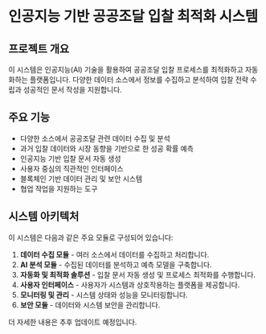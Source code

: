 # 인공지능 기반 공공조달 입찰 최적화 시스템

## 프로젝트 개요

이 시스템은 인공지능(AI) 기술을 활용하여 공공조달 입찰 프로세스를 최적화하고 자동화하는 플랫폼입니다. 다양한 데이터 소스에서 정보를 수집하고 분석하여 입찰 전략 수립과 성공적인 문서 작성을 지원합니다.

## 주요 기능

- 다양한 소스에서 공공조달 관련 데이터 수집 및 분석
- 과거 입찰 데이터와 시장 동향을 기반으로 한 성공 확률 예측
- 인공지능 기반 입찰 문서 자동 생성
- 사용자 중심의 직관적인 인터페이스
- 블록체인 기반 데이터 관리 및 보안 시스템
- 협업 작업을 지원하는 도구

## 시스템 아키텍처

이 시스템은 다음과 같은 주요 모듈로 구성되어 있습니다:

1. **데이터 수집 모듈** - 여러 소스에서 데이터를 수집하고 처리합니다.
2. **AI 분석 모듈** - 수집된 데이터를 분석하고 예측 모델을 구축합니다.
3. **자동화 및 최적화 솔루션** - 입찰 문서 자동 생성 및 프로세스 최적화를 수행합니다.
4. **사용자 인터페이스** - 사용자가 시스템과 상호작용하는 플랫폼을 제공합니다.
5. **모니터링 및 관리** - 시스템 상태와 성능을 모니터링합니다.
6. **보안 모듈** - 데이터와 시스템 보안을 관리합니다.

더 자세한 내용은 추후 업데이트 예정입니다.